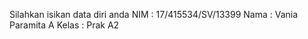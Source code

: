 Silahkan isikan data diri anda
NIM     : 17/415534/SV/13399
Nama    : Vania Paramita A
Kelas   : Prak A2
